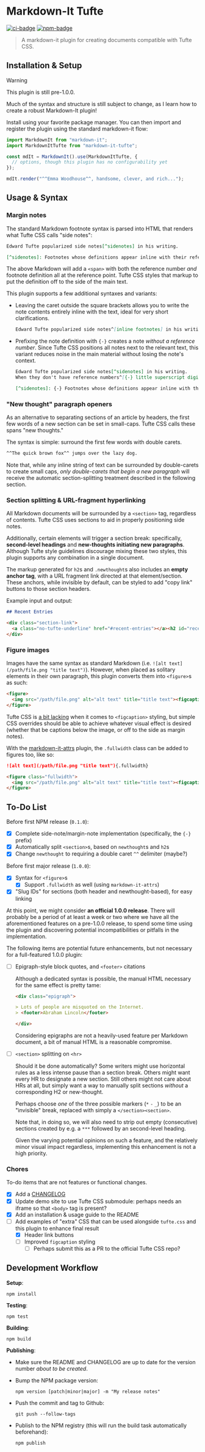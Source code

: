 # Markdown-It Tufte

[![ci-badge]][ci-link]
[![npm-badge]][npm-link]

> A markdown-it plugin for creating documents compatible with Tufte CSS.

[ci-badge]: https://github.com/neillrobson/markdown-it-tufte/workflows/CI/badge.svg
[ci-link]: https://github.com/neillrobson/markdown-it-tufte/actions
[npm-badge]: https://img.shields.io/npm/v/markdown-it-tufte.svg
[npm-link]: https://www.npmjs.com/package/markdown-it-tufte

## Installation & Setup

> [!WARNING]
> This plugin is still pre-1.0.0.
>
> Much of the syntax and structure is still subject to change, as I learn how to create a robust Markdown-It plugin!

Install using your favorite package manager. You can then import and register the plugin using the standard markdown-it flow:

```javascript
import MarkdownIt from "markdown-it";
import MarkdownItTufte from "markdown-it-tufte";

const mdIt = MarkdownIt().use(MarkdownItTufte, {
  // options, though this plugin has no configurability yet
});

mdIt.render("^^Emma Woodhouse^^, handsome, clever, and rich...");
```

## Usage & Syntax

### Margin notes

The standard Markdown footnote syntax is parsed into HTML that renders what Tufte CSS calls "side notes":

```markdown
Edward Tufte popularized side notes[^sidenotes] in his writing.

[^sidenotes]: Footnotes whose definitions appear inline with their references.
```

The above Markdown will add a `<span>` with both the reference number *and* footnote definition all at the reference point. Tufte CSS styles that markup to put the definition off to the side of the main text.

This plugin supports a few additional syntaxes and variants:

- Leaving the caret outside the square brackets allows you to write the note contents entirely inline with the text, ideal for very short clarifications.

  ```markdown
  Edward Tufte popularized side notes^[inline footnotes] in his writing.
  ```

- Prefixing the note definition with `{-}` creates a note *without a reference number*. Since Tufte CSS positions all notes next to the relevant text, this variant reduces noise in the main material without losing the note's context.

  ```markdown
  Edward Tufte popularized side notes[^sidenotes] in his writing.
  When they don't have reference numbers^[{-} little superscript digits] associated with them, they are called "margin notes."

  [^sidenotes]: {-} Footnotes whose definitions appear inline with their references.
  ```

### "New thought" paragraph openers

As an alternative to separating sections of an article by headers, the first few words of a new section can be set in small-caps. Tufte CSS calls these spans "new thoughts."

The syntax is simple: surround the first few words with double carets.

```markdown
^^The quick brown fox^^ jumps over the lazy dog.
```

Note that, while any inline string of text can be surrounded by double-carets to create small caps, *only double-carets that begin a new paragraph* will receive the automatic section-splitting treatment described in the following section.

### Section splitting & URL-fragment hyperlinking

All Markdown documents will be surrounded by a `<section>` tag, regardless of contents. Tufte CSS uses sections to aid in properly positioning side notes.

Additionally, certain elements will trigger a section break: specifically, **second-level headings** and **new-thoughts initiating new paragraphs**. Although Tufte style guidelines discourage mixing these two styles, this plugin supports any combination in a single document.

The markup generated for `h2`s and `.newthought`s also includes an **empty anchor tag**, with a URL fragment link directed at that element/section. These anchors, while invisible by default, can be styled to add "copy link" buttons to those section headers.

Example input and output:

```markdown
## Recent Entries
```

```html
<div class="section-link">
  <a class="no-tufte-underline" href="#recent-entries"></a><h2 id="recent-entries">Recent Entries</h2>
</div>
```

### Figure images

Images have the same syntax as standard Markdown (i.e. `![alt text](/path/file.png "title text")`). However, when placed as solitary elements in their own paragraph, this plugin converts them into `<figure>`s as such:

```html
<figure>
  <img src="/path/file.png" alt="alt text" title="title text"><figcaption>title text</figcaption>
</figure>
```

Tufte CSS is [a bit lacking](https://github.com/edwardtufte/tufte-css/issues/44) when it comes to `<figcaption>` styling, but simple CSS overrides should be able to achieve whatever visual effect is desired (whether that be captions below the image, or off to the side as margin notes).

With the [markdown-it-attrs](https://github.com/arve0/markdown-it-attrs) plugin, the `.fullwidth` class can be added to figures too, like so:

```markdown
![alt text](/path/file.png "title text"){.fullwidth}
```

```html
<figure class="fullwidth">
  <img src="/path/file.png" alt="alt text" title="title text"><figcaption>title text</figcaption>
</figure>
```

## To-Do List

Before first NPM release (`0.1.0`):

- [x] Complete side-note/margin-note implementation (specifically, the `{-}` prefix)
- [x] Automatically split `<section>`s, based on `newthought`s and `h2`s
- [x] Change `newthought` to requiring a double caret `^^` delimiter (maybe?)

Before first major release (`1.0.0`):

- [x] Syntax for `<figure>`s
  - [x] Support `.fullwidth` as well (using `markdown-it-attrs`)
- [x] "Slug IDs" for sections (both header and newthought-based), for easy linking

At this point, we might consider **an official 1.0.0 release**.
There will probably be a period of at least a week or two where we have all the aforementioned features on a pre-1.0.0 release,
to spend some time using the plugin and discovering potential incompatibilities or pitfalls in the implementation.

The following items are potential future enhancements, but not necessary for a full-featured 1.0.0 plugin:

- [ ] Epigraph-style block quotes, and `<footer>` citations

  Although a dedicated syntax is possible, the manual HTML necessary for the same effect is pretty tame:

  ```markdown
  <div class="epigraph">

  > Lots of people are misquoted on the Internet.
  > <footer>Abraham Lincoln</footer>

  </div>
  ```

  Considering epigraphs are not a heavily-used feature per Markdown document, a bit of manual HTML is a reasonable compromise.

- [ ] `<section>` splitting on `<hr>`

  Should it be done automatically? Some writers might use horizontal rules as a less intense pause than a section break. Others might want every HR to designate a new section. Still others might not care about HRs at all, but simply want a way to manually split sections *without* a corresponding H2 or new-thought.

  Perhaps choose *one* of the three possible markers (`*` `-` `_`) to be an "invisible" break, replaced with simply a `</section><section>`.

  Note that, in doing so, we will also need to strip out empty (consecutive) sections created by e.g. a `***` followed by an second-level heading.

  Given the varying potential opinions on such a feature, and the relatively minor visual impact regardless, implementing this enhancement is not a high priority.

### Chores

To-do items that are not features or functional changes.

- [x] Add a [CHANGELOG](https://keepachangelog.com/en/1.1.0/)
- [x] Update demo site to use Tufte CSS submodule: perhaps needs an iframe so that `<body>` tag is present?
- [x] Add an installation & usage guide to the README
- [ ] Add examples of "extra" CSS that can be used alongside `tufte.css` and this plugin to enhance final result
  - [x] Header link buttons
  - [ ] Improved `figcaption` styling
    - [ ] Perhaps submit this as a PR to the official Tufte CSS repo?

## Development Workflow

**Setup**:

```
npm install
```

**Testing**:

```
npm test
```

**Building**:

```
npm build
```

**Publishing**:

- Make sure the README and CHANGELOG are up to date for the version number _about to be created_.

- Bump the NPM package version:

    ```
    npm version [patch|minor|major] -m "My release notes"
    ```

- Push the commit and tag to Github:

    ```
    git push --follow-tags
    ```

- Publish to the NPM registry (this will run the build task automatically beforehand):

    ```
    npm publish
    ```
